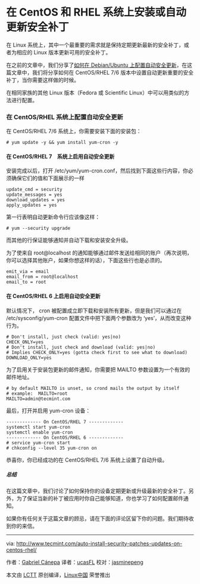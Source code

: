 在 CentOS 和 RHEL 系统上安装或自动更新安全补丁
============================================================

在 Linux 系统上，其中一个最重要的需求就是保持定期更新最新的安全补丁，或者为相应的 Linux 版本更新可用的安全补丁。

在之前的文章中，我们分享了[如何在 Debian/Ubuntu 上配置自动安全更新][1]，在这篇文章中，我们将分享如何在 CentOS/RHEL 7/6 版本中设置自动更新重要的安全补丁，当你需要这样做的时候。

在相同家族的其他 Linux 版本（Fedora 或 Scientific Linux）中可以用类似的方法进行配置。

### 在 CentOS/RHEL 系统上配置自动安全更新

在 CentOS/RHEL 7/6 系统上，你需要安装下面的安装包：

```
# yum update -y && yum install yum-cron -y
```

#### 在 CentOS/RHEL 7　系统上启用自动安全更新

安装完成以后，打开 /etc/yum/yum-cron.conf，然后找到下面这些行内容，你必须确保它们的值和下面展示的一样

```
update_cmd = security
update_messages = yes
download_updates = yes
apply_updates = yes
```

第一行表明自动更新命令行应该像这样：

```
# yum --security upgrade
```

而其他的行保证能够通知并自动下载和安装安全升级。

为了使来自 root@localhost 的通知能够通过邮件发送给相同的账户（再次说明，你可以选择其他账户，如果你想这样的话），下面这些行也是必须的。

```
emit_via = email
email_from = root@localhost
email_to = root
```

#### 在 CentOS/RHEL 6 上启用自动安全更新

默认情况下， cron 被配置成立即下载和安装所有更新，但是我们可以通过在 /etc/sysconfig/yum-cron 配置文件中把下面两个参数改为 ‘yes’，从而改变这种行为。

```
# Don't install, just check (valid: yes|no)
CHECK_ONLY=yes
# Don't install, just check and download (valid: yes|no)
# Implies CHECK_ONLY=yes (gotta check first to see what to download)
DOWNLOAD_ONLY=yes
```

为了启用关于安装包更新的邮件通知，你需要把 MAILTO 参数设置为一个有效的邮件地址。

```
# by default MAILTO is unset, so crond mails the output by itself
# example:  MAILTO=root
MAILTO=admin@tecmint.com
```

最后，打开并启用 yum-cron 设备：

```
------------- On CentOS/RHEL 7 ------------- 
systemctl start yum-cron
systemctl enable yum-cron
------------- On CentOS/RHEL 6 -------------  
# service yum-cron start
# chkconfig --level 35 yum-cron on
```

恭喜你，你已经成功的在 CentOS/RHEL 7/6 系统上设置了自动升级。

##### 总结

在这篇文章中，我们讨论了如何保持你的设备定期更新或升级最新的安全补丁。另外，为了保证当新的补丁被应用时你自己能够知道，你也学习了如何配置邮件通知。

如果你有任何关于这篇文章的顾忌，请在下面的评论区留下你的问题。我们期待收到你的来信。



--------------------------------------------------------------------------------

via: http://www.tecmint.com/auto-install-security-patches-updates-on-centos-rhel/

作者：[Gabriel Cánepa][a]
译者：[ucasFL](https://github.com/ucasFL)
校对：[jasminepeng](https://github.com/jasminepeng)

本文由 [LCTT](https://github.com/LCTT/TranslateProject) 原创编译，[Linux中国](https://linux.cn/) 荣誉推出

[a]:http://www.tecmint.com/author/gacanepa/
[1]:http://www.tecmint.com/auto-install-security-updates-on-debian-and-ubuntu/
